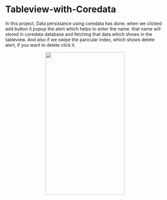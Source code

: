 # Tableview-with-Coredata

In this project, Data persistance using coredata has done.
when we clicked add button it popup the alert which helps to enter the name.
that name will stored in coredata database and fetching that data which shows in the tableview.
And also if we swipe the paricular index, which shows delete alert, if you want to delete click it.

<p align = "center">
 <img src="https://user-images.githubusercontent.com/88314161/129309773-999498b5-7c55-44af-9ece-d954dea057e2.mp4" width="250" height="450" />


